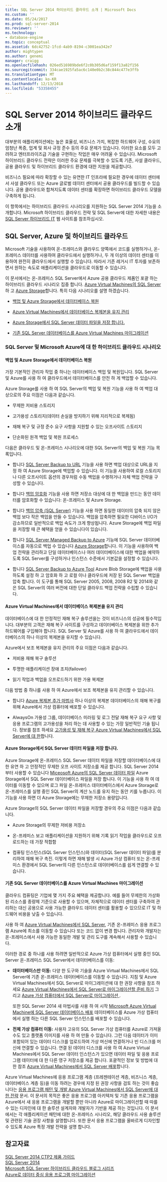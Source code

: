 ```yaml
---
title: SQL Server 2014 하이브리드 클라우드 소개 | Microsoft Docs
ms.custom: ''
ms.date: 05/24/2017
ms.prod: sql-server-2014
ms.reviewer: ''
ms.technology:
- database-engine
ms.topic: conceptual
ms.assetid: 6dc42752-1fcd-4ab9-8194-c3001ea342e7
author: mightypen
ms.author: genemi
manager: craigg
ms.openlocfilehash: 026ed516989bde6f2c0b305d6af159f13a82f156
ms.sourcegitcommit: 334cae1925fa5ac6c140e0b2c38c844c477e3ffb
ms.translationtype: MT
ms.contentlocale: ko-KR
ms.lasthandoff: 12/13/2018
ms.locfileid: "53358455"
---
```

# <a name="introduction-to-sql-server-2014-hybrid-cloud"></a>SQL Server 2014 하이브리드 클라우드 소개
 대부분의 애플리케이션에는 높은 효율성, 비즈니스 가치, 복잡한 하드웨어 구성, 수요의 엄청난 폭증, 업계 및 회사 규정 준수 등의 주요 문제가 있습니다. 이러한 요소를 모두 고려하고 엔터프라이즈급 기술을 구현하는 작업은 매우 어려울 수 있습니다. Microsoft 하이브리드 클라우드 전략은 이러한 주요 문제를 극복할 수 있도록 기존, 사설 클라우드, 공용 클라우드 및 하이브리드 클라우드 환경에 대한 지원을 제공합니다. 
 
 비즈니스 필요에 따라 확장할 수 있는 유연한 IT 인프라에 필요한 경우에 데이터 센터에서 사설 클라우드 또는 Azure 글로벌 데이터 센터에서 공용 클라우드를 빌드할 수 있습니다. 공용 클라우드와 합쳐지도록 데이터 센터를 확장하면 하이브리드 클라우드 모델을 구축하게 됩니다. 
 
 이 항목에서는 하이브리드 클라우드 시나리오를 지원하는 SQL Server 2014 기능을 소개합니다. Microsoft 하이브리드 클라우드 전략 및 SQL Server에 대한 자세한 내용은 [SQL Server 하이브리드 IT](https://www.microsoft.com/sqlserver/solutions-technologies/hybrid-It.aspx) 웹 사이트를 참조하십시오. 
 
## <a name="sql-server-azure-and-hybrid-cloud"></a>SQL Server, Azure 및 하이브리드 클라우드 
 Microsoft 기술을 사용하여 온-프레미스와 클라우드 양쪽에서 코드를 실행하거나, 온-프레미스 데이터를 사용하여 클라우드에서 실행하거나, 두 개 이상의 데이터 센터를 이용하여 완전히 클라우드에서 실행할 수 있습니다. 따라서 기존 레거시 IT 투자를 보존하면서 원하는 속도로 애플리케이션을 클라우드로 이동할 수 있습니다. 
 
 이 문서에서는 온-프레미스 SQL Server에서 Azure 공용 클라우드 제품인 포괄 하는 하이브리드 클라우드 시나리오 집중 합니다. [Azure Virtual Machines의 SQL Server](https://msdn.microsoft.com/library/azure/jj823132.aspx) 하 고 [Azure Storage](http://www.azure.com/documentation/services/storage/)합니다. 특히 다음 시나리오를 설명 하겠습니다. 
 
-  [백업 및 Azure Storage에서 데이터베이스 복원](../../2014/getting-started/introduction-to-sql-server-2014-hybrid-cloud.md#backup) 
 
-  [Azure Virtual Machines에서 데이터베이스 복제본을 유지 관리](../../2014/getting-started/introduction-to-sql-server-2014-hybrid-cloud.md#replica) 
 
-  [Azure Storage에서 SQL Server 데이터 파일을 저장 합니다.](../../2014/getting-started/introduction-to-sql-server-2014-hybrid-cloud.md#store) 
 
-  [기존 SQL Server 데이터베이스를 Azure Virtual Machines 마이그레이션](../../2014/getting-started/introduction-to-sql-server-2014-hybrid-cloud.md#migrate) 
 
### <a name="hybrid-cloud-scenarios-for-sql-server-and-microsoft-azure"></a>SQL Server 및 Microsoft Azure에 대 한 하이브리드 클라우드 시나리오 
 
#### <a name="backup"></a> 백업 및 Azure Storage에서 데이터베이스 복원 
 가장 기본적인 관리자 작업 중 하나는 데이터베이스 백업 및 복원입니다. SQL Server 및 Azure를 사용 하 여 클라우드에서 데이터베이스를 안전 하 게 백업할 수 있습니다. 
 
 Azure Storage를 사용 하 여 SQL Server의 백업 및 복원 기능을 사용 하 여 백업 대상으로의 주요 이점은 다음과 같습니다. 
 
-  무제한 저비용 스토리지 
 
-  고가용성 스토리지(데이터 손실을 방지하기 위해 지리적으로 복제됨) 
 
-  재해 복구 및 규정 준수 요구 사항을 지원할 수 있는 오프사이트 스토리지 
 
-  단순화된 원격 백업 및 복원 프로세스 
 
 다음은 클라우드 및 온-프레미스 시나리오에 대한 SQL Server의 백업 및 복원 기능 목록입니다. 
 
-  합니다 [SQL Server Backup to URL](../relational-databases/backup-restore/sql-server-backup-to-url.md) 기능을 사용 하면 백업 대상으로 URL을 지정 하 여 Azure Storage에 백업할 수 있습니다. 이 기능을 사용하여 로컬 스토리지나 다른 오프사이트 옵션의 경우처럼 수동 백업을 수행하거나 자체 백업 전략을 구성할 수 있습니다. 
 
-  합니다 [백업 암호화](../relational-databases/backup-restore/backup-encryption.md) 기능을 사용 하면 저장소 대상에 대 한 백업을 만드는 동안 데이터를 암호화할 수 있습니다: 온-프레미스 및 Azure Storage. 
 
-  합니다 [백업 압축 (SQL Server)](../relational-databases/backup-restore/backup-compression-sql-server.md) 기능을 사용 하면 동일한 데이터의 압축 되지 않은 백업 보다 작은 백업을 만들 수 있습니다. 백업을 압축하면 필요한 디바이스 I/O가 감소하므로 일반적으로 백업 속도가 크게 향상됩니다. Azure Storage에 백업 파일을 저장할 때 큰 혜택을 얻을 수 있습니다이 있습니다. 
 
-  합니다 [SQL Server Managed Backup to Azure](https://msdn.microsoft.com/library/dn606152(v=sql.120).aspx) 기능에 SQL Server 데이터베이스를 자동으로 백업 수 있습니다 [Azure Storage](http://www.azure.com/documentation/services/storage/)합니다. 이 기능을 사용하여 백업 전략을 관리하고 단일 데이터베이스나 여러 데이터베이스에 대한 백업을 예약하도록 SQL Server를 구성하거나 인스턴스 수준에서 기본값을 설정할 수 있습니다. 
 
-  합니다 [SQL Server Backup to Azure Tool](https://www.microsoft.com/download/details.aspx?id=40740) Azure Blob Storage에 백업을 사용 하도록 설정 하 고 암호화 하 고 로컬 이나 클라우드에 저장 된 SQL Server 백업을 압축 합니다. 이 도구를 통해 SQL Server 2005, 2008, 2008 R2 및 2014와 같은 SQL Server의 여러 버전에 대한 단일 클라우드 백업 전략을 수립할 수 있습니다. 
 
#### <a name="replica"></a> Azure Virtual Machines에서 데이터베이스 복제본을 유지 관리 
 데이터베이스에 대 한 안정적인 재해 복구 솔루션을는 것이 비즈니스의 성공에 필수적입니다. 대부분의 고객은 재해 복구 사이트를 구성하고 데이터베이스 복제본을 위한 추가 하드웨어를 구입해야 합니다. SQL Server 및 Azure를 사용 하 여 클라우드에서 데이터베이스의 하나 이상의 복제본을 유지할 수 있습니다. 
 
 Azure에서 보조 복제본을 유지 관리의 주요 이점은 다음과 같습니다. 
 
-  저비용 재해 복구 솔루션 
 
-  투명한 애플리케이션 장애 조치(failover) 
 
-  읽기 작업과 백업을 오프로드하기 위한 가용 복제본 
 
 다음 방법 중 하나를 사용 하 여 Azure에서 보조 복제본을 유지 관리할 수 있습니다. 
 
-  합니다 [Azure 복제본 추가 마법사](https://msdn.microsoft.com/library/dn463980\(v=sql.120\).aspx) 하나 이상의 복제본 데이터베이스의 재해 복구를 위해 Azure에서 가상 컴퓨터에 배포할 수 있습니다. 
 
-  AlwaysOn 가용성 그룹, 데이터베이스 미러링 및 로그 전달 재해 복구 요구 사항 및 응용 프로그램의 고가용성을 처리 하는 데 사용할 수 있는 가장 일반적인 기술 됩니다. 정보를 참조 하세요 [고가용성 및 재해 복구 Azure Virtual Machines에서 SQL Server에 대 한](https://msdn.microsoft.com/library/azure/jj870962.aspx)합니다. 
 
#### <a name="store"></a> Azure Storage에서 SQL Server 데이터 파일을 저장 합니다. 
 Azure Storage에 온-프레미스 SQL Server 데이터 파일을 저장할 데이터베이스에 대 한 유연 하 고 안정적인 무제한 오프 사이트 저장소를 제공 합니다. SQL Server 2014부터 사용할 수 있습니다 [Miceosoft Azure의 SQL Server 데이터 파일](https://docs.microsoft.com/sql/relational-databases/databases/sql-server-data-files-in-microsoft-azure) Azure Storage에서 SQL Server 데이터베이스 파일을 저장 합니다. 이 기능을 사용 하 여 데이터를 이동할 수 있으며 로그 파일 온-프레미스 데이터베이스에서 Azure Storage로 온-프레미스를 실행 중인 SQL Server의 계산 노드를 유지 하는 동안 키를 누릅니다. 이 기능을 사용 하면 더 Azure Storage에는 무제한 저장소 용량입니다. 
 
 Azure Storage의 SQL Server 데이터 파일을 저장할 경우의 주요 이점은 다음과 같습니다. 
 
-  Azure Storage의 무제한 저비용 저장소 
 
-  온-프레미스 보고 애플리케이션을 지원하기 위해 기록 읽기 작업을 클라우드로 오프로드하는 데 가장 적합함 
 
-  컴퓨팅 인스턴스(SQL Server 인스턴스)와 데이터(SQL Server 데이터 파일)를 분리하여 재해 복구 촉진. 이렇게 하면 재해 발생 시 Azure 가상 컴퓨터 또는 온-프레미스 환경에서 SQL Server의 다른 인스턴스로 데이터베이스를 쉽게 연결할 수 있습니다. 
 
#### <a name="migrate"></a> 기존 SQL Server 데이터베이스를 Azure Virtual Machines 마이그레이션 
 클라우드 컴퓨팅은 기업에 몇 가지 주요 혜택을 제공합니다. 예를 들어 무제한의 가상화된 리소스를 종량제 기준으로 사용할 수 있으며, 자체적으로 데이터 센터를 구축하여 관리하는 대신 공용으로 사용 가능한 클라우드 데이터 센터를 활용할 수 있으므로 IT 및 하드웨어 비용을 낮출 수 있습니다. 
 
 사용 하 여 [Azure Virtual Machines에서 SQL Server](https://msdn.microsoft.com/library/azure/jj823132.aspx), 기존 온-프레미스 응용 프로그램 Azure에 최소를 이동할 수 있습니다 또는 코드 없이 변경 합니다. 관리자와 개발자는 온-프레미스에서 사용 가능한 동일한 개발 및 관리 도구를 계속해서 사용할 수 있습니다. 
 
 이러한 경로 중 하나를 사용 하려면 일반적으로 Azure 가상 컴퓨터에서 실행 중인 SQL Server 온-프레미스 SQL Server에서 데이터베이스를 이동: 
 
-  **데이터베이스만 이동:** 다양 한 도구와 기술을 Azure Virtual Machines에서 SQL Server에 기존 온-프레미스 데이터베이스를 이동할 수 있습니다. 지침 및 Azure Virtual Machines에서 SQL Server로 마이그레이션에 대 한 권장 사항을 참조 하세요 [Azure Virtual Machines에서 SQL Server로 마이그레이션할 준비 하기](https://msdn.microsoft.com/library/dn133142.aspx) 그리고 [Azure 가상 컴퓨터에서 SQL Server로 마이그레이션 ](https://msdn.microsoft.com/library/jj156165.aspx). 
 
   또한 SQL Server 2014 새 마법사를 사용 하 여 시작 [Microsoft Azure Virtual Machine에 SQL Server 데이터베이스 배포](../relational-databases/databases/deploy-a-sql-server-database-to-a-microsoft-azure-virtual-machine.md) 데이터베이스를 Azure 가상 컴퓨터에서 실행 하는 다른 SQL Server 인스턴스를 배포할 수 있습니다. 
 
-  **전체 가상 컴퓨터 이동:** 사용자 고유의 SQL Server 가상 컴퓨터를 Azure로 가져올 수도 있고 플랫폼 이미지를 사용 하 여 만들 수 있습니다. 그런 다음 데이터가 이미 포함되어 있는 데이터 디스크를 업로드하여 가상 머신에 연결하거나 빈 디스크를 머신에 연결할 수 있습니다. 연결 된 데이터 디스크를 사용 하 여 Azure Virtual Machines에서 SQL Server 데이터 인스턴스가 있으면 데이터 파일 및 응용 프로그램 데이터에 대 한 다른 영구 저장소를 제공 합니다. 포괄적인 정보 및 방법에 대 한 참조 [Azure Virtual Machines에서 SQL Server 배포](https://msdn.microsoft.com/library/dn133141.aspx)합니다. 
 
 Azure Virtual Machines에 응용 프로그램 계층 (프레젠테이션 계층, 비즈니스 계층, 데이터베이스 계층 등)을 이동 하려는 경우에 지정 된 권장 사항을 검토 하는 것이 좋습니다는 [응용 프로그램 패턴 및 개발 Azure Virtual Machines에서 SQL Server에 대 한 전략](https://msdn.microsoft.com/library/dn574746.aspx) 문서. 이 문서의 목적은 좋은 응용 프로그램 아키텍처 및 기존 응용 프로그램을 Azure에서 새 응용 프로그램을 개발할 뿐만 아니라 Azure로 마이그레이션할 때 따를 수 있는 디자인에 대 한 솔루션 설계자와 개발자가 기반을 제공 하는 것입니다. 이 문서에서는 각 애플리케이션 패턴에 대한 온-프레미스 시나리오, 해당 클라우드 사용 솔루션 및 관련된 기술 권장 사항을 설명합니다. 또한 문서 응용 프로그램을 올바르게 디자인할 수 있도록 Azure 특정 개발 전략을 설명 합니다. 
 
## <a name="see-also"></a>참고자료 
 [SQL Server 2014 CTP2 제품 가이드](https://www.microsoft.com/download/details.aspx?id=39269)  
 [SQL Server 2014](https://www.microsoft.com/sqlserver/sql-server-2014.aspx)  
 [Microsoft SQL Server 하이브리드 클라우드 블로그 시리즈](https://blogs.msdn.com/b/azure/archive/2013/10/16/microsoft-sql-server-hybrid-cloud-blog-series.aspx)  
 [Azure로 데이터 중심 응용 프로그램 마이그레이션](https://msdn.microsoft.com/library/jj156154.aspx) 
 
 
